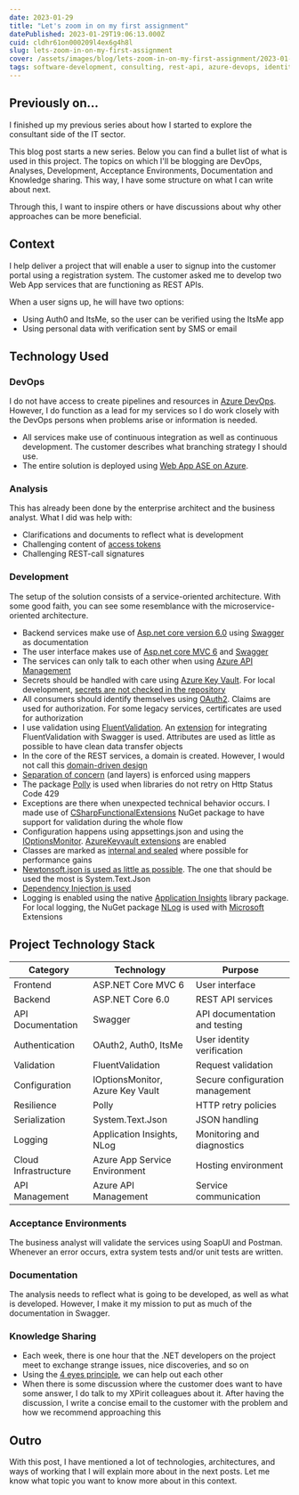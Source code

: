 ```yaml
---
date: 2023-01-29
title: "Let's zoom in on my first assignment"
datePublished: 2023-01-29T19:06:13.000Z
cuid: cldhr61on000209l4ex6g4h8l
slug: lets-zoom-in-on-my-first-assignment
cover: /assets/images/blog/lets-zoom-in-on-my-first-assignment/2023-01-29-lets-zoom-in-on-my-first-assignment.cover.jpeg
tags: software-development, consulting, rest-api, azure-devops, identity-management, knowledge-sharing
---
```


## Previously on...

I finished up my previous series about how I started to explore the consultant side of the IT sector.

This blog post starts a new series. Below you can find a bullet list of what is used in this project. The topics on which I'll be blogging are DevOps, Analyses, Development, Acceptance Environments, Documentation and Knowledge sharing. This way, I have some structure on what I can write about next.

Through this, I want to inspire others or have discussions about why other approaches can be more beneficial.

## Context

I help deliver a project that will enable a user to signup into the customer portal using a registration system. The customer asked me to develop two Web App services that are functioning as REST APIs.

When a user signs up, he will have two options:

- Using Auth0 and ItsMe, so the user can be verified using the ItsMe app
- Using personal data with verification sent by SMS or email

## Technology Used

### DevOps

I do not have access to create pipelines and resources in [Azure DevOps](https://azure.microsoft.com/nl-nl/products/devops). However, I do function as a lead for my services so I do work closely with the DevOps persons when problems arise or information is needed.

- All services make use of continuous integration as well as continuous development. The customer describes what branching strategy I should use.
- The entire solution is deployed using [Web App ASE on Azure](https://learn.microsoft.com/en-us/azure/app-service/environment/intro).

### Analysis

This has already been done by the enterprise architect and the business analyst. What I did was help with:

- Clarifications and documents to reflect what is development
- Challenging content of [access tokens](https://oauth.net/2/access-tokens/)
- Challenging REST-call signatures

### Development

The setup of the solution consists of a service-oriented architecture. With some good faith, you can see some resemblance with the microservice-oriented architecture.

- Backend services make use of [Asp.net core version 6.0](https://learn.microsoft.com/en-us/aspnet/core/?view=aspnetcore-6.0) using [Swagger](https://swagger.io/) as documentation
- The user interface makes use of [Asp.net core MVC 6](https://learn.microsoft.com/en-us/aspnet/core/?view=aspnetcore-6.0) and [Swagger](https://swagger.io/)
- The services can only talk to each other when using [Azure API Management](https://azure.microsoft.com/en-us/products/api-management)
- Secrets should be handled with care using [Azure Key Vault](https://azure.microsoft.com/en-us/products/key-vault/). For local development, [secrets are not checked in the repository](https://learn.microsoft.com/en-us/aspnet/core/security/app-secrets?view=aspnetcore-7.0&tabs=windows)
- All consumers should identify themselves using [OAuth2](https://www.rfc-editor.org/rfc/rfc6749). Claims are used for authorization. For some legacy services, certificates are used for authorization
- I use validation using [FluentValidation](https://www.nuget.org/packages/FluentValidation.AspNetCore/). An [extension](https://github.com/micro-elements/MicroElements.Swashbuckle.FluentValidation) for integrating FluentValidation with Swagger is used. Attributes are used as little as possible to have clean data transfer objects
- In the core of the REST services, a domain is created. However, I would not call this [domain-driven design](https://en.wikipedia.org/wiki/Domain-driven_design)
- [Separation of concern](https://medium.com/machine-words/separation-of-concerns-1d735b703a60) (and layers) is enforced using mappers
- The package [Polly](https://www.nuget.org/packages/polly/) is used when libraries do not retry on Http Status Code 429
- Exceptions are there when unexpected technical behavior occurs. I made use of [CSharpFunctionalExtensions](https://github.com/vkhorikov/CSharpFunctionalExtensions) NuGet package to have support for validation during the whole flow
- Configuration happens using appsettings.json and using the [IOptionsMonitor](https://learn.microsoft.com/en-us/dotnet/core/extensions/options). [AzureKeyvault extensions](https://www.nuget.org/packages/Azure.Extensions.AspNetCore.Configuration.Secrets/) are enabled
- Classes are marked as [internal and sealed](https://www.youtube.com/watch?v=d76WWAD99Yo) where possible for performance gains
- [Newtonsoft.json is used as little as possible](https://learn.microsoft.com/en-us/dotnet/standard/serialization/system-text-json/migrate-from-newtonsoft?pivots=dotnet-7-0). The one that should be used the most is System.Text.Json
- [Dependency Injection is used](https://learn.microsoft.com/en-us/dotnet/core/extensions/dependency-injection)
- Logging is enabled using the native [Application Insights](https://learn.microsoft.com/en-us/azure/azure-monitor/app/app-insights-overview?tabs=net) library package. For local logging, the NuGet package [NLog](https://nlog-project.org/) is used with [Microsoft](https://github.com/NLog/NLog.Extensions.Logging) Extensions

## Project Technology Stack

| Category | Technology | Purpose |
|----------|------------|---------|
| Frontend | ASP.NET Core MVC 6 | User interface |
| Backend | ASP.NET Core 6.0 | REST API services |
| API Documentation | Swagger | API documentation and testing |
| Authentication | OAuth2, Auth0, ItsMe | User identity verification |
| Validation | FluentValidation | Request validation |
| Configuration | IOptionsMonitor, Azure Key Vault | Secure configuration management |
| Resilience | Polly | HTTP retry policies |
| Serialization | System.Text.Json | JSON handling |
| Logging | Application Insights, NLog | Monitoring and diagnostics |
| Cloud Infrastructure | Azure App Service Environment | Hosting environment |
| API Management | Azure API Management | Service communication |

### Acceptance Environments

The business analyst will validate the services using SoapUI and Postman. Whenever an error occurs, extra system tests and/or unit tests are written.

### Documentation

The analysis needs to reflect what is going to be developed, as well as what is developed. However, I make it my mission to put as much of the documentation in Swagger.

### Knowledge Sharing

- Each week, there is one hour that the .NET developers on the project meet to exchange strange issues, nice discoveries, and so on
- Using the [4 eyes principle](https://ec.europa.eu/eurostat/cros/content/four-eyes-principle_en), we can help out each other
- When there is some discussion where the customer does want to have some answer, I do talk to my XPirit colleagues about it. After having the discussion, I write a concise email to the customer with the problem and how we recommend approaching this

## Outro

With this post, I have mentioned a lot of technologies, architectures, and ways of working that I will explain more about in the next posts. Let me know what topic you want to know more about in this context.
